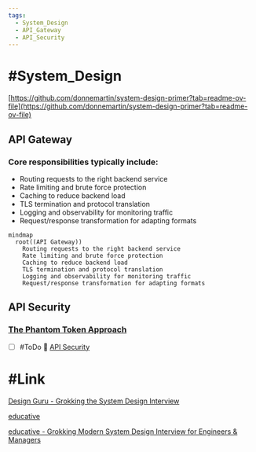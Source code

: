 ```yaml
---
tags:
  - System_Design
  - API_Gateway
  - API_Security
---
```


# #System_Design

[https://github.com/donnemartin/system-design-primer?tab=readme-ov-file](https://github.com/donnemartin/system-design-primer?tab=readme-ov-file)

## API Gateway

### Core responsibilities typically include:

- Routing requests to the right backend service
- Rate limiting and brute force protection
- Caching to reduce backend load
- TLS termination and protocol translation
- Logging and observability for monitoring traffic
- Request/response transformation for adapting formats

```mermaid
mindmap
  root((API Gateway))
    Routing requests to the right backend service
    Rate limiting and brute force protection
    Caching to reduce backend load
    TLS termination and protocol translation
    Logging and observability for monitoring traffic
    Request/response transformation for adapting formats
```

## API Security

### [The Phantom Token Approach](https://curity.io/resources/learn/phantom-token-pattern/)


- [ ] #ToDo 🔼 [API Security](https://curity.io/resources/api-security/)

# #Link 

[Design Guru - Grokking the System Design Interview](https://www.designgurus.io/course/grokking-the-system-design-interview?aff=84Y9hP)

[educative](https://www.educative.io/)

[educative - Grokking Modern System Design Interview for Engineers & Managers](https://www.educative.io/courses/grokking-modern-system-design-interview-for-engineers-managers)

